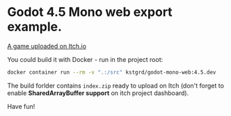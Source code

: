 # Godot 4.5 Mono web export example.

[A game uploaded on Itch.io](https://kstgrd.itch.io/godot45net?secret=lc3VjeGNpn4PXlzJZRattN79s)

You could build it with Docker - run in the project root:
```bash
docker container run --rm -v ".:/src" kstgrd/godot-mono-web:4.5.dev
```

The build forlder contains `index.zip` ready to upload on Itch (don't forget to enable **SharedArrayBuffer support** on itch project dashboard).

Have fun!

